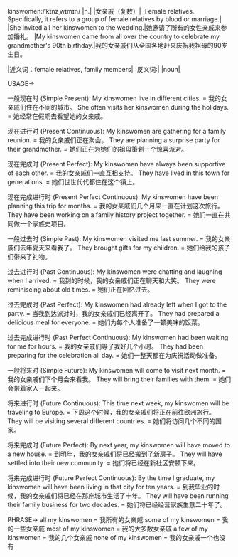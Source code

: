 kinswomen:/ˈkɪnzˌwɪmɪn/
|n.|
|女亲戚（复数）|
|Female relatives.  Specifically, it refers to a group of female relatives by blood or marriage.|
|She invited all her kinswomen to the wedding.|她邀请了所有的女性亲戚来参加婚礼。
|My kinswomen came from all over the country to celebrate my grandmother's 90th birthday.|我的女亲戚们从全国各地赶来庆祝我祖母的90岁生日。

|近义词：female relatives, family members|
|反义词:|
|noun|

USAGE->

一般现在时 (Simple Present):
My kinswomen live in different cities. = 我的女亲戚们住在不同的城市。
She often visits her kinswomen during the holidays. = 她经常在假期去看望她的女亲戚。


现在进行时 (Present Continuous):
My kinswomen are gathering for a family reunion. = 我的女亲戚们正在聚会。
They are planning a surprise party for their grandmother. = 她们正在为她们的祖母策划一个惊喜派对。


现在完成时 (Present Perfect):
My kinswomen have always been supportive of each other. = 我的女亲戚们一直互相支持。
They have lived in this town for generations. = 她们世世代代都住在这个镇上。


现在完成进行时 (Present Perfect Continuous):
My kinswomen have been planning this trip for months. = 我的女亲戚们几个月来一直在计划这次旅行。
They have been working on a family history project together. = 她们一直在共同做一个家族史项目。


一般过去时 (Simple Past):
My kinswomen visited me last summer. = 我的女亲戚们去年夏天来看我了。
They brought gifts for my children. = 她们给我的孩子们带来了礼物。


过去进行时 (Past Continuous):
My kinswomen were chatting and laughing when I arrived. = 我到的时候，我的女亲戚们正在聊天和大笑。
They were reminiscing about old times. = 她们正在回忆过去。


过去完成时 (Past Perfect):
My kinswomen had already left when I got to the party. = 当我到达派对时，我的女亲戚们已经离开了。
They had prepared a delicious meal for everyone. = 她们为每个人准备了一顿美味的饭菜。


过去完成进行时 (Past Perfect Continuous):
My kinswomen had been waiting for me for hours. = 我的女亲戚们等了我好几个小时。
They had been preparing for the celebration all day. = 她们一整天都在为庆祝活动做准备。


一般将来时 (Simple Future):
My kinswomen will come to visit next month. = 我的女亲戚们下个月会来看我。
They will bring their families with them. = 她们会带着家人一起来。


将来进行时 (Future Continuous):
This time next week, my kinswomen will be traveling to Europe. = 下周这个时候，我的女亲戚们将正在前往欧洲旅行。
They will be visiting several different countries. = 她们将访问几个不同的国家。


将来完成时 (Future Perfect):
By next year, my kinswomen will have moved to a new house. = 到明年，我的女亲戚们将已经搬到了新房子。
They will have settled into their new community. = 她们将已经在新社区安顿下来。


将来完成进行时 (Future Perfect Continuous):
By the time I graduate, my kinswomen will have been living in that city for ten years. = 到我毕业的时候，我的女亲戚们将已经在那座城市生活了十年。
They will have been running their family business for two decades. = 她们将已经经营家族生意二十年了。



PHRASE->
all my kinswomen = 我所有的女亲戚
some of my kinswomen = 我的一些女亲戚
most of my kinswomen = 我的大多数女亲戚
a few of my kinswomen = 我的几个女亲戚
none of my kinswomen = 我的女亲戚一个也没有


